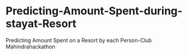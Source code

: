 # Predicting-Amount-Spent-during-stayat-Resort
Predicting Amount Spent on a Resort by each Person-Club Mahindrahackathon
